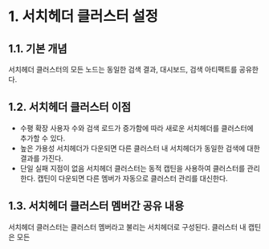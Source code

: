 # 1. 서치헤더 클러스터 설정
## 1.1. 기본 개념

서치헤더 클러스터의 모든 노드는 동일한 검색 결과, 대시보드, 검색 아티팩트를 공유한다. 

## 1.2. 서치헤더 클러스터 이점

- 수평 확장
사용자 수와 검색 로드가 증가함에 따라 새로운 서치헤더를 클러스터에 추가할 수 있다.
- 높은 가용성
서치헤더가 다운되면 다른 클러스터 내 서치헤더가 동일한 검색에 대한 결과를 가진다.
- 단일 실패 지점이 없음
서치헤더 클러스터는 동적 캡틴을 사용하여 클러스터를 관리한다. 캡틴이 다운되면 다른 멤버가 자동으로 클러스터 관리를 대신한다.

## 1.3. 서치헤더 클러스터 멤버간 공유 내용

서치헤더 클러스터는 클러스터 멤버라고 불리는 서치헤더로 구성된다. 클러스터 내 캡틴은 모든 
